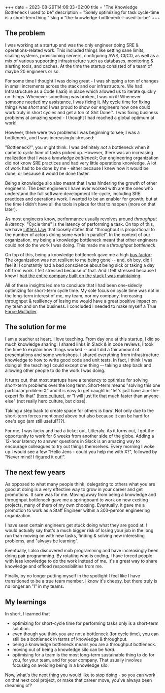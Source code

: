 +++ 
date = 2023-08-29T14:06:33+02:00
title = "The Knowledge Bottleneck I used to be"
description = "Solely optimizing for task cycle-time is a short-term thing."
slug = "the-knowledge-bottleneck-I-used-to-be"
+++
## The problem

I was working at a startup and was the only engineer doing SRE &
operations-related work. This included things like setting sane limits, scaling
systems, provisioning servers, configuring AWS, CI/CD, as well as a mix of
various supporting infrastructure such as databases, monitoring & alerting
tools, and caches. At the time the startup consisted of a team of maybe 20
engineers or so.

For some time I thought I was doing great - I was shipping a ton of changes in
small increments across the stack and our infrastructure. We had Infrastructure
as a Code (IaaS) in place which allowed us to iterate quickly on things.
Whenever something was broken, I was on it! Whenever someone needed my
assistance, I was fixing it. My cycle time for fixing things was _short_ and I
was proud to show our engineers how one could work truly in short cycles and
get a ton of Shit Done:tm:. I was fixing business problems at amazing speed - I
thought I had reached a global optimum at work!

However, there were two problems I was beginning to see; I was a bottleneck,
and I was increasingly stressed:

"Bottleneck?", you might think. I was definitely _not_ a bottleneck when it
came to _cycle time_ of tasks picked up. However, there was an increasing
realization that I was a _knowledge bottleneck_; Our engineering organization
did not know SRE practices and had very little operations knowledge. A lot of
work had to be done by me - either because I knew how it would be done, or
because it would be done faster.

Being a knowledge silo also meant that I was hindering the growth of other
engineers. The best engineers I have ever worked with are the ones who
understand the full software development life-cycle, including SRE practices
and operations work. I wanted to be an enabler for growth, but at the time I
didn't have all the tools in place for that to happen (more on that later).

As most engineers know, performance usually revolves around *throughput &
latency*. "Cycle time" is the latency of performing a task. On top of this, we
have [Little's Law][littles-law] that loosely states that "throughput is
proportional to the number of actors doing some work in parallel". In the
context of our organization, my being a knowledge bottleneck meant that other
engineers could not do the work I was doing. This made me a _throughput
bottleneck_.

[littles-law]: https://en.wikipedia.org/wiki/Little%27s_law

On top of this, being a knowledge bottleneck gave me a high [bus
factor][bus-factor]; The organization was not resilient to me being gone --
and, oh boy, did I feel it! I constantly had a bad conscience about being sick
or taking a day off from work. I felt stressed because of that. And I felt
stressed because I knew I [had the entire company built on the stack I was
maintaining][xkcd-card-house].

[bus-factor]: https://en.wikipedia.org/wiki/Bus_factor
[xkcd-card-house]: https://xkcd.com/2347/

All of these insights led me to conclude that I had been one-sidedly optimizing
for short-term cycle time. My sole focus on cycle time was not in the long-term
interest of me, my team, nor my company. Increasing throughput & resiliency of
losing me would have a great positive impact on my team and on the business. I
concluded I needed to make myself a True [Force Multiplier][force-multiplier].

[force-multiplier]: https://www.amazon.se/-/en/Tony-Chatman/dp/0998992704

## The solution for me

I am a teacher at heart. I love teaching. From day one at this startup, I did
so much knowledge sharing: I shared links in Slack & in code reviews, I took
the time to explain how things worked -- and I did a fair amount of
presentations and some workshops. I shared everything from infrastructure
knowledge to how to write good code and unit tests. In fact, I think I was
doing all the teaching I could except one thing -- taking a step back and
allowing other people to do the work I was doing.

It turns out, that most startups have a tendency to optimize for solving
short-term problems over the long term. Short-term means "solving this one
particular problem X" and it is easy to get caught in "let's just have
Jim-the-expert fix that" ([hero culture][hero-culture]), or "I will just fix
that much faster than anyone else" (not really hero culture, but close).

[hero-culture]: https://www.inteqgroup.com/blog/transforming-a-hero-culture

Taking a step back to create space for others is _hard_. Not only due
to the short-term forces mentioned above but also because it can be hard for
one's ego (am still useful???).

For me, I was lucky and had a ticket out. Litteraly. As it turns out, I got the
opportunity to work for 6 weeks from another side of the globe. Adding a
12-hour latency to answer questions in Slack is an amazing way to encourage
colleagues to try out things themselves. Every morning I woke up I would see a
few "Hello Jens - could you help me with X?", followed by "Never mind! I
figured it out!".

## The next few years

As opposed to what many people think, delegating to others what you are good at
doing is a very effective way to grow in your career and get promotions. It
sure was for me. Moving away from being a knowledge and throughput bottleneck
gave me a springboard to work on new exciting projects, many of them of my own
choosing. Eventually, it gave me a promotion to work as a Staff Engineer within
a 300-person engineering organization.

I have seen certain engineers get stuck doing what they are good at. I would
actually say that's a much bigger risk of losing your job in the long run than
moving on with new tasks, finding & solving new interesting problems, and
"always be learning".

Eventually, I also discovered mob programming and have increasingly been doing
pair programming. By rotating who is coding, I have forced people with less
knowledge to do the work instead of me. It's a great way to share knowledge
and offload responsibilities from me.

Finally, by no longer putting myself in the spotlight I feel like I have
transitioned to be a true team member. I know it's cheesy, but there truly is
no longer an "I" in my teams.

## My learnings

In short, I learned that

 * optimizing for short-cycle time for performing tasks only is a short-term
   solution.
 * even though you think you are not a bottleneck (for cycle time), you can
   still be a bottleneck in terms of knowledge & throughput.
 * being a knowledge bottleneck means you are a throughput bottleneck.
 * moving out of being a knowledge silo can be _hard_.
 * optimising for a team is the most long-term sustainable thing to do for you,
   for your team, and for your company. That usually involves focusing on
   avoiding being in a knowledge silo.

Now, what's the next thing you would like to stop doing - so you can work on
that next cool project, or make that career move, you've always been dreaming
of?

